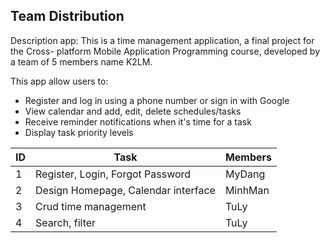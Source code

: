 ## Team Distribution


Description app:
This is a time management application, a final project for the Cross- platform Mobile
Application Programming course, developed by a team of 5 members name K2LM.

This app allow users to:
- Register and log in using a phone number or sign in with Google
- View calendar and add, edit, delete schedules/tasks
- Receive reminder notifications when it's time for a task
- Display task priority levels

[//]: # (- Show task completion status)

[//]: # (- Provide schedule statistics)

| ID | Task                                | Members |
|----|-------------------------------------|---------|
| 1  | Register, Login, Forgot Password    | MyDang  |
| 2  | Design Homepage, Calendar interface | MinhMan |
| 3  | Crud time management                | TuLy    |
| 4  | Search, filter                      | TuLy    |

